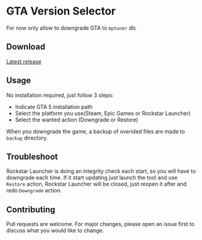 # GTA Version Selector

For now only allow to downgrade GTA to ``mptuner`` dlc

## Download
[Latest release](https://github.com/Arochka/GtaVersionSelector/releases/latest)

## Usage

No installation required, just follow 3 steps:
- Indicate GTA 5 installation path
- Select the platform you use(Steam, Epic Games or Rockstar Launcher)
- Select the wanted action (Downgrade or Restore)

When you downgrade the game, a backup of overided files are made to ``backup`` directory.

## Troubleshoot

Rockstar Launcher is doing an integrity check each start, so you will have to downgrade each time.
If it start updating just launch the tool and use ``Restore`` action, Rockstar Launcher will be closed, just reopen it after and redo ``Downgrade`` action.

## Contributing
Pull requests are welcome. For major changes, please open an issue first to discuss what you would like to change.